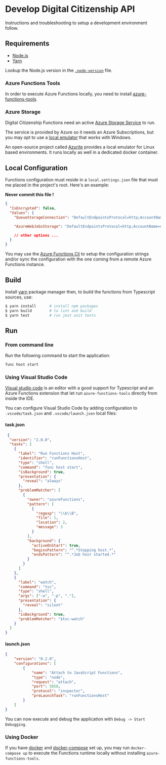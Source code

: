 # Develop Digital Citizenship API

Instructions and troubleshooting to setup a development environment follow.

## Requirements

* [Node.js](https://nodejs.org) 
* [Yarn](https://yarnpkg.com/lang/en/)

Lookup the Node.js version in the [`.node-version`](.node-version) file.

### Azure Functions Tools

In order to execute Azure Functions locally, you need to install
[azure-functions-tools](https://github.com/Azure/azure-functions-core-tools).

### Azure Storage

Digital Citizenship Functions need an active
[Azure Storage Service](https://docs.microsoft.com/en-us/azure/storage/) to run.

The service is provided by Azure so it needs an Azure Subscriptions, but you may opt to use a
[local emulator](https://docs.microsoft.com/en-us/azure/storage/common/storage-use-emulator)
that works with Windows.

An open-source project called [Azurite](https://github.com/Azure/Azurite)
provides a local emulator for Linux based environments. 
It runs locally as well in a dedicated docker container.

## Local Configuration

Functions configuration must reside in a `local.settings.json` file
that must me placed in the project's root. Here's an example:

**Never commit this file !**

```json
{
  "IsEncrypted": false,
  "Values": {
    "QueueStorageConnection": "DefaultEndpointsProtocol=http;AccountName=devstoreaccount1;AccountKey=Eby8vdM02xNOcqFlqUwJPLlmEtlCDXJ1OUzFT50uSRZ6IFsuFq2UVErCz4I6tq/K1SZFPTOtr/KBHBeksoGMGw==;QueueEndpoint=http://localhost:10001/devstoreaccount1;",

    "AzureWebJobsStorage": "DefaultEndpointsProtocol=http;AccountName=devstoreaccount1;AccountKey=Eby8vdM02xNOcqFlqUwJPLlmEtlCDXJ1OUzFT50uSRZ6IFsuFq2UVErCz4I6tq/K1SZFPTOtr/KBHBeksoGMGw==;BlobEndpoint=http://localhost:10000/devstoreaccount1;QueueEndpoint=http://localhost:10001/devstoreaccount1;",

    // other options ...
  }
}
```

You may use the [Azure Functions Cli](https://github.com/johnpapa/azure-functions-cli)
to setup the configuration strings and/or sync the configuration with the one 
coming from a remote Azure Functions instance.

## Build

Install [yarn](https://yarnpkg.com/) package manager then,
to build the functions from Typescript sources, use:

```sh
$ yarn install      # install npm packages
$ yarn build        # to lint and build
$ yarn test         # run jest unit tests
```

## Run

### From command line

Run the following command to start the application:

```sh
func host start
```

### Using Visual Studio Code

[Visual studio code](https://code.visualstudio.com/) is an editor with a good support
for Typescript and an Azure Functions extension that let run `azure-functions-tools`
directly from inside the IDE.

You can configure Visual Studio Code by adding configuration to 
`.vscode/task.json` and `.vscode/launch.json` local files:

#### task.json

```json
 {
  "version": "2.0.0",
  "tasks": [
    {
      "label": "Run Functions Host",
      "identifier": "runFunctionsHost",
      "type": "shell",
      "command": "func host start",
      "isBackground": true,
      "presentation": {
        "reveal": "always"
      },
      "problemMatcher": [
        {
          "owner": "azureFunctions",
          "pattern": [
            {
              "regexp": "\\b\\B",
              "file": 1,
              "location": 2,
              "message": 3
            }
          ],
          "background": {
            "activeOnStart": true,
            "beginsPattern": "^.*Stopping host.*",
            "endsPattern": "^.*Job host started.*"
          }
        }
      ]
    },
    {
      "label": "watch",
      "command": "tsc",
      "type": "shell",
      "args": ["-w", "-p", "."],
      "presentation": {
        "reveal": "silent"
      },
      "isBackground": true,
      "problemMatcher": "$tsc-watch"
    }
  ]
}
```

#### launch.json

```json
{
    "version": "0.2.0",
    "configurations": [
        {
            "name": "Attach to JavaScript Functions",
            "type": "node",
            "request": "attach",
            "port": 5858,
            "protocol": "inspector",
            "preLaunchTask": "runFunctionsHost"
        }
    ]
}
```

You can now execute and debug the application with `Debug -> Start Debugging`.

### Using Docker

If you have [docker](https://www.docker.com/)
and [docker-compose](https://docs.docker.com/compose/) set up,
you may run `docker-compose up` to execute the Functions runtime locally
without installing `azure-functions-tools`.
